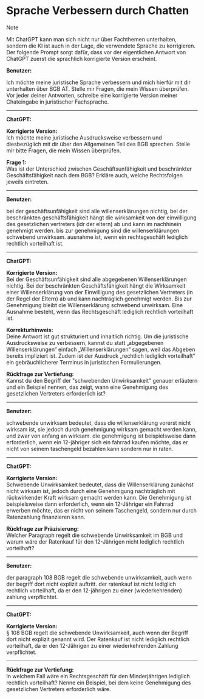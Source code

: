 # Sprache Verbessern durch Chatten

> [!Note]
> Mit ChatGPT kann man sich nicht nur über Fachthemen unterhalten, sondern die KI ist auch in der Lage, die verwendete Sprache zu korrigieren. Der folgende Prompt sorgt dafür, dass vor der eigentlichen Antwort von ChatGPT zuerst die sprachlich korrigierte Version erscheint.

**Benutzer:**

Ich möchte meine juristische Sprache verbessern und mich hierfür mit dir unterhalten über BGB AT. Stelle mir Fragen, die mein Wissen überprüfen.
Vor jeder deiner Antworten, schreibe eine korrigierte Version meiner Chateingabe in juristischer Fachsprache.

---

**ChatGPT:**

**Korrigierte Version:**  
Ich möchte meine juristische Ausdrucksweise verbessern und diesbezüglich mit dir über den Allgemeinen Teil des BGB sprechen. Stelle mir bitte Fragen, die mein Wissen überprüfen.

**Frage 1:**  
Was ist der Unterschied zwischen Geschäftsunfähigkeit und beschränkter Geschäftsfähigkeit nach dem BGB? Erkläre auch, welche Rechtsfolgen jeweils eintreten.

---

**Benutzer:**

bei der geschäftsunfähigkeit sind alle willenserklärungen nichtig, bei der beschränkten geschäftsfähigkeit hängt die wirksamkeit von der einwilligung des gesetzlichen vertreters (idr der eltern) ab und kann im nachhinein genehmigt werden. bis zur genehmigung sind die willenserklärungen schwebend unwirksam. ausnahme ist, wenn ein rechtsgeschäft lediglich rechtlich vorteilhaft ist.

---

**ChatGPT:**

**Korrigierte Version:**\
Bei der Geschäftsunfähigkeit sind alle abgegebenen Willenserklärungen nichtig. Bei der beschränkten Geschäftsfähigkeit hängt die Wirksamkeit einer Willenserklärung von der Einwilligung des gesetzlichen Vertreters (in der Regel der Eltern) ab und kann nachträglich genehmigt werden. Bis zur Genehmigung bleibt die Willenserklärung schwebend unwirksam. Eine Ausnahme besteht, wenn das Rechtsgeschäft lediglich rechtlich vorteilhaft ist.


**Korrekturhinweis:**\
Deine Antwort ist gut strukturiert und inhaltlich richtig. Um die juristische Ausdrucksweise zu verbessern, kannst du statt „abgegebenen Willenserklärungen“ einfach „Willenserklärungen“ sagen, weil das Abgeben bereits impliziert ist. Zudem ist der Ausdruck „rechtlich lediglich vorteilhaft“ ein gebräuchlicherer Terminus in juristischen Formulierungen.


**Rückfrage zur Vertiefung:**\
Kannst du den Begriff der "schwebenden Unwirksamkeit" genauer erläutern und ein Beispiel nennen, das zeigt, wann eine Genehmigung des gesetzlichen Vertreters erforderlich ist?

---

**Benutzer:**

schwebende unwirksam bedeutet, dass die willenserklärung vorerst nicht wirksam ist, sie jedoch durch genehmigung wirksam gemacht werden kann, und zwar von anfang an wirksam. die genehmigung ist beispielsweise dann erforderlich, wenn ein 12-jähriger sich ein fahrrad kaufen möchte, das er nicht von seinem taschengeld bezahlen kann sondern nur in raten.

---

**ChatGPT:**

**Korrigierte Version:**  
Schwebende Unwirksamkeit bedeutet, dass die Willenserklärung zunächst nicht wirksam ist, jedoch durch eine Genehmigung nachträglich mit rückwirkender Kraft wirksam gemacht werden kann. Die Genehmigung ist beispielsweise dann erforderlich, wenn ein 12-Jähriger ein Fahrrad erwerben möchte, das er nicht von seinem Taschengeld, sondern nur durch Ratenzahlung finanzieren kann.

**Rückfrage zur Präzisierung:**  
Welcher Paragraph regelt die schwebende Unwirksamkeit im BGB und warum wäre der Ratenkauf für den 12-Jährigen nicht lediglich rechtlich vorteilhaft?


---

**Benutzer:**

der paragraph 108 BGB regelt die schwebende unwirksamkeit, auch wenn der begriff dort nicht explizit auftritt. der ratenkauf ist nicht lediglich rechtlich vorteilhaft, da er den 12-jährigen zu einer (wiederkehrenden) zahlung verpflichtet.

---

**ChatGPT:**

**Korrigierte Version:**  
§ 108 BGB regelt die schwebende Unwirksamkeit, auch wenn der Begriff dort nicht explizit genannt wird. Der Ratenkauf ist nicht lediglich rechtlich vorteilhaft, da er den 12-Jährigen zu einer wiederkehrenden Zahlung verpflichtet.

---

**Rückfrage zur Vertiefung:**  
In welchem Fall wäre ein Rechtsgeschäft für den Minderjährigen lediglich rechtlich vorteilhaft? Nenne ein Beispiel, bei dem keine Genehmigung des gesetzlichen Vertreters erforderlich wäre.
